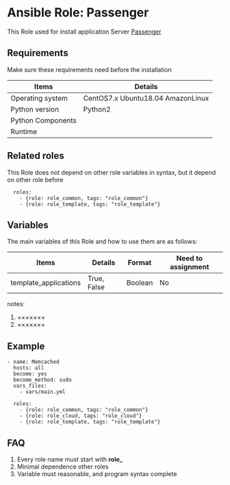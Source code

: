 Ansible Role: Passenger
=========

This Role used for install application Server [Passenger](https://www.phusionpassenger.com/)

## Requirements

Make sure these requirements need before the installation

| **Items**      | **Details** |
| ------------------| ------------------|
| Operating system | CentOS7.x Ubuntu18.04 AmazonLinux|
| Python version | Python2  |
| Python Components |    |
| Runtime |  |


## Related roles

This Role does not depend on other role variables in syntax, but it depend on other role before

```
  roles:
    - {role: role_common, tags: "role_common"}
    - {role: role_template, tags: "role_template"}
```


## Variables

The main variables of this Role and how to use them are as follows:

| **Items**      | **Details** | **Format**  | **Need to assignment** |
| ------------------| ------------------|-----|-----|
| template_applications | True, False | Boolean | No |

notes: 

1. ×××××××
2. ×××××××

## Example

```
- name: Memcached
  hosts: all
  become: yes
  become_method: sudo 
  vars_files:
    - vars/main.yml 

  roles:
    - {role: role_common, tags: "role_common"}
    - {role: role_cloud, tags: "role_cloud"}
    - {role: role_template, tags: "role_template"}
```

## FAQ

1. Every role name must start with **role_**
2. Minimal dependence other roles
3. Variable must reasonable, and program syntax complete
